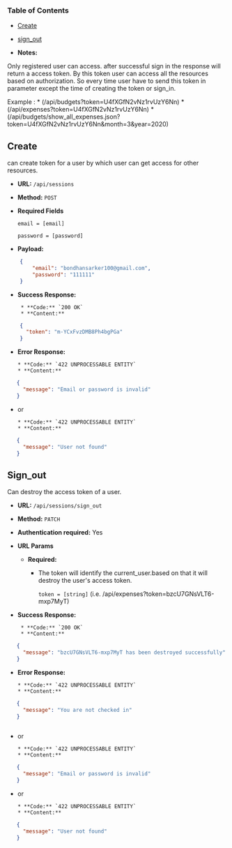 ### Table of Contents
* [Create](#markdown-header-create)
* [sign_out](#markdown-header-sign_out)

* **Notes:**

Only registered user can access. after successful sign in the response will return a access token.
By this token user can access all the resources based on authorization.
So every time user have to send this token in parameter except the time of creating the token or sign_in.

Example : * (/api/budgets?token=U4fXGfN2vNz1rvUzY6Nn)
          * (/api/expenses?token=U4fXGfN2vNz1rvUzY6Nn)
          * (/api/budgets/show_all_expenses.json?token=U4fXGfN2vNz1rvUzY6Nn&month=3&year=2020)


## Create

can create token for a user by which user can get access for other resources.

* **URL:** `/api/sessions`

* **Method:**  `POST` 

* **Required Fields**
    
    `email = [email]`
    
    `password = [password]`
    
    
* **Payload:**
     
```json
    {
    	"email": "bondhansarker100@gmail.com",
    	"password": "111111"
    }
```

* **Success Response:**
 
       * **Code:** `200 OK`
       * **Content:** 
   
```json 
    {
      "token": "m-YCxFvzDMB8Ph4bgPGa"
    }
```
* **Error Response:**

      * **Code:** `422 UNPROCESSABLE ENTITY`
      * **Content:** 
```json 
   {
     "message": "Email or password is invalid"
   }
```

* or

      * **Code:** `422 UNPROCESSABLE ENTITY`
      * **Content:** 
```json 
   {
     "message": "User not found"
   }
```


## Sign_out

Can destroy the access token of a user.

* **URL:** `/api/sessions/sign_out`

* **Method:**  `PATCH` 
  
* **Authentication required:**  Yes

* **URL Params**
  
     * **Required:**
   
        * The token will identify the current_user.based on that it will destroy the user's access token.
   
            `token = [string]`   (i.e. /api/expenses?token=bzcU7GNsVLT6-mxp7MyT)
      
  
* **Success Response:**
 
       * **Code:** `200 OK`
       * **Content:** 
   
```json 
   {
     "message": "bzcU7GNsVLT6-mxp7MyT has been destroyed successfully"
   }
```
* **Error Response:**

      * **Code:** `422 UNPROCESSABLE ENTITY`
      * **Content:** 
```json 
   {
     "message": "You are not checked in"
   }
   
```
* or

      * **Code:** `422 UNPROCESSABLE ENTITY`
      * **Content:** 
```json 
   {
     "message": "Email or password is invalid"
   }
```

* or

      * **Code:** `422 UNPROCESSABLE ENTITY`
      * **Content:** 
```json 
   {
     "message": "User not found"
   }
```
   
  
